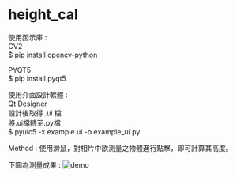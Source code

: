# height_cal

使用函示庫 :  
CV2  
$ pip install opencv-python  
  
PYQT5  
$ pip install pyqt5  
  
使用介面設計軟體 :  
  Qt Designer  
  設計後取得 .ui 檔  
將.ui檔轉至.py檔  
$ pyuic5 -x example.ui -o example_ui.py  

  
  
  
  
Method :
使用滑鼠，對相片中欲測量之物體進行點擊，即可計算其高度。

下圖為測量成果 :
![demo](https://github.com/TinsHsiao/height_cal/assets/91177853/b35e3c7e-9c62-4314-9814-e76614dce25d)

